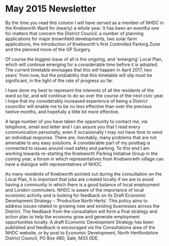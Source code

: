 May 2015 Newsletter
===================

By the time you read this column I will have served as a member of NHDC in the Knebworth Ward for (nearly) a whole year. It has been an eventful one for matters that concern the District Council: a number of planning applications for major brownfield developments, two solar farm applications, the introduction of Knebworth's first Controlled Parking Zone and the planned move of the GP Surgery.

Of course the biggest issue of all is the ongoing, and 'emerging' Local Plan, which will continue emerging for a considerable time before it is adopted. The current timetable envisages that this will happen in April 2017, two years' from now, but the probability that this timetable will slip must be significant, in the light of the rate of progress so far.

I have done my best to represent the interests of all the residents of the ward so far, and will continue to do so over the course of the next civic year. I hope that my considerably increased experience of being a District councillor will enable me to be no less effective than over the previous twelve months, and hopefully a little bit more effective.

A large number of you have taken the opportunity to contact me, via telephone, email and letter and I can assure you that I read every communication personally, even if occasionally I may not have time to send an individual response. There are, inevitably, many problems that are not amenable to any easy solutions. A considerable part of my postbag is connected to issues around road safety and parking. To this end I am working towards re-starting the Knebworth Parking Initiative Group in the coming year, a forum in which representatives from Knebworwth village can have a dialogue with representatives of NHDC.

As many residents of Knebworth pointed out during the consultation on the Local Plan, it is important that jobs are created locally if we are to avoid having a community in which there is a good balance of local employment and London commuters. NHDC is aware of the importance of local economic activity and is looking for feedback on its Draft Economic Development Strategy – ‘Productive North Herts’. This policy aims to address issues related to growing new and existing businesses across the District. The feedback from the consultation will form a final strategy and action plan to help the economy grow and generate employment opportunities locally. A draft Economic Development Strategy has been published and feedback is encouraged via the Consultations area of the NHDC website, or by post to Economic Development, North Hertfordshire District Council, PO Box 480, Sale, M33 0DE.
